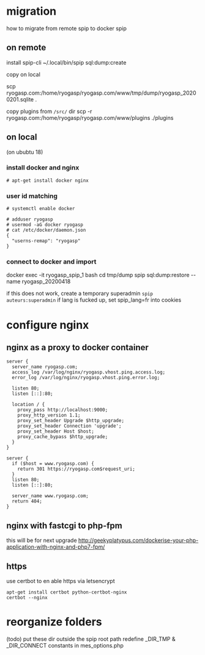 
# migration

how to migrate from remote spip to docker spip

## on remote

install spip-cli
~/.local/bin/spip sql:dump:create

copy on local

scp ryogasp.com:/home/ryogasp/ryogasp.com/www/tmp/dump/ryogasp_20200201.sqlite .

copy plugins
from `/src/` dir
scp -r ryogasp.com:/home/ryogasp/ryogasp.com/www/plugins ./plugins

## on local

(on ububtu 18)

### install docker and nginx

```
# apt-get install docker nginx

```
### user id matching
```
# systemctl enable docker

# adduser ryogasp
# usermod -aG docker ryogasp
# cat /etc/docker/daemon.json
{
  "userns-remap": "ryogasp"
}
```

### connect to docker and import

docker exec -it ryogasp_spip_1 bash
cd tmp/dump
spip sql:dump:restore --name ryogasp_20200418

if this does not work, create a temporary superadmin
`spip auteurs:superadmin` if lang is fucked up, set spip_lang=fr into cookies

# configure nginx
## nginx as a proxy to docker container

```
server {
  server_name ryogasp.com;
  access_log /var/log/nginx/ryogasp.vhost.ping.access.log;
  error_log /var/log/nginx/ryogasp.vhost.ping.error.log;

  listen 80;
  listen [::]:80;

  location / {
    proxy_pass http://localhost:9000;
    proxy_http_version 1.1;
    proxy_set_header Upgrade $http_upgrade;
    proxy_set_header Connection 'upgrade';
    proxy_set_header Host $host;
    proxy_cache_bypass $http_upgrade;
  }
}

server {
  if ($host = www.ryogasp.com) {
    return 301 https://ryogasp.com$request_uri;
  }
  listen 80;
  listen [::]:80;

  server_name www.ryogasp.com;
  return 404;
}
```

## nginx with fastcgi to php-fpm

this will be for next upgrade
http://geekyplatypus.com/dockerise-your-php-application-with-nginx-and-php7-fpm/

## https

use certbot to en able https via letsencrypt
```
apt-get install certbot python-certbot-nginx
certbot --nginx
```

# reorganize folders
(todo)
put these dir outside the spip root path
redefine _DIR_TMP & _DIR_CONNECT constants in mes_options.php
